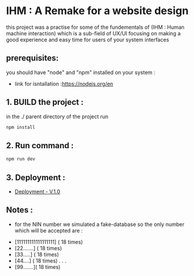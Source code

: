 # IHM : A Remake for a website design

this project was a practise for some of the fundementals of (IHM : Human machine interaction)
which is a sub-field of UX/UI focusing on making a good experience and easy time for users of your system interfaces

## prerequisites:

you should have "node" and "npm" installed on your system :

- link for isntallation :https://nodejs.org/en

## 1. BUILD the project :

in the ./ parent directory of the project run

```bash
npm install
```

## 2. Run command :

```bash
npm run dev
```

## 3. Deployment :

- [Deployment - V.1.0 ](https://ihm-six.vercel.app/)

## Notes :

- for the NIN number we simulated a fake-database so the only number which will be accepted are :

* [111111111111111111] ( 18 times)
* [22.......] ( 18 times)
* [33.....] ( 18 times)
* [44....] ( 18 times)
  .
  .
  .
* [99.......]( 18 times)
